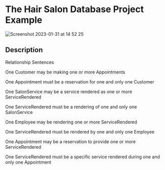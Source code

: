 # The Hair Salon Database Project Example

![Screenshot 2023-01-31 at 14 52 25](https://user-images.githubusercontent.com/86893073/215779834-11805de2-bdd9-4b12-82d5-5462dc8a687b.png)


## Description

Relationship Sentences

One Customer   may be   making one or more Appointments

One Appointment  must be  a reservation for one and only one Customer

One SalonService  may be  a service rendered as one or more ServiceRendered

One ServiceRendered  must be  a rendering of one and only one SalonService

One Employee  may be  rendering one or more ServiceRendered

One ServiceRendered  must be  rendered by one and only one Employee

One Appointment  may be  a reservation to provide one or more ServiceRendered

One ServiceRendered  must be  a specific service rendered during one and only one Appointment
